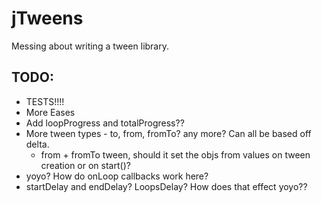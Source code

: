 # jTweens

Messing about writing a tween library.


## TODO:
 + TESTS!!!!
 + More Eases
 + Add loopProgress and totalProgress??
 + More tween types - to, from, fromTo? any more? Can all be based off delta.
    + from + fromTo tween, should it set the objs from values on tween creation or on start()?
 + yoyo? How do onLoop callbacks work here?
 + startDelay and endDelay? LoopsDelay? How does that effect yoyo??